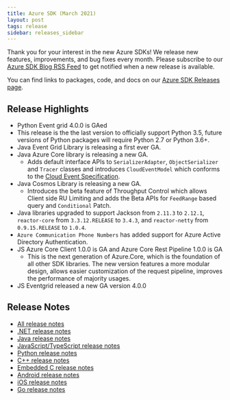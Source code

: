 ```yaml
---
title: Azure SDK (March 2021)
layout: post
tags: release
sidebar: releases_sidebar
---
```


Thank you for your interest in the new Azure SDKs! We release new features, improvements, and bug fixes every month. Please subscribe to our [Azure SDK Blog RSS Feed](https://devblogs.microsoft.com/azure-sdk/feed) to get notified when a new release is available.

You can find links to packages, code, and docs on our [Azure SDK Releases page](https://aka.ms/azsdk/releases).

## Release Highlights

* Python Event grid 4.0.0 is GAed
* This release is the the last version to officially support Python 3.5, future versions of Python packages will require Python 2.7 or Python 3.6+.
* Java Event Grid Library is releasing a first ever GA.
* Java Azure Core library is releasing a new GA.
  * Adds default interface APIs to `SerializerAdapter`, `ObjectSerializer` and `Tracer` classes and introduces `CloudEventModel` which conforms to the [Cloud Event Specification](https://github.com/cloudevents/spec/blob/v1.0.1/spec.md).
* Java Cosmos Library is releasing a new GA.
  * Introduces the beta feature of Throughput Control which allows Client side RU Limiting and adds the Beta APIs for `FeedRange` based query and `Conditional` Patch.
* Java libraries upgraded to support Jackson from `2.11.3` to `2.12.1`, `reactor-core` from `3.3.12.RELEASE` to `3.4.3`, and `reactor-netty` from `0.9.15.RELEASE` to `1.0.4`.
* `Azure Communication Phone Numbers` has added support for Azure Active Directory Authentication.
* JS Azure Core Client 1.0.0 is GA and Azure Core Rest Pipeline 1.0.0 is GA
    * This is the next generation of Azure.Core, which is the foundation of all other SDK libraries. The new version features a more modular design, allows easier customization of the request pipeline, improves the performance of majority usages.
* JS Eventgrid released a new GA version 4.0.0
## Release Notes

* [All release notes](index.md)
* [.NET release notes](dotnet.md)
* [Java release notes](java.md)
* [JavaScript/TypeScript release notes](js.md)
* [Python release notes](python.md)
* [C++ release notes](cpp.md)
* [Embedded C release notes](c.md)
* [Android release notes](android.md)
* [iOS release notes](ios.md)
* [Go release notes](go.md)
